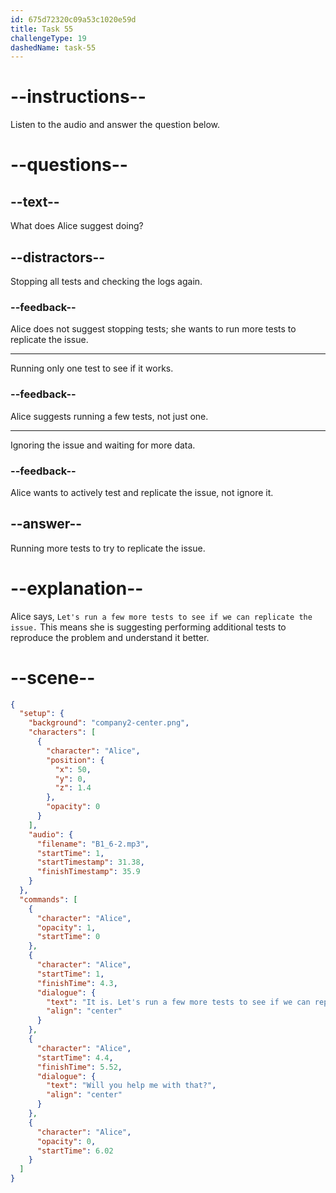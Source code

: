 ```yaml
---
id: 675d72320c09a53c1020e59d
title: Task 55
challengeType: 19
dashedName: task-55
---
```


<!-- (audio) Alice: It is. Let's run a few more tests to see if we can replicate the issue. Will you help me with that? -->

# --instructions--

Listen to the audio and answer the question below.

# --questions--

## --text--

What does Alice suggest doing?

## --distractors--

Stopping all tests and checking the logs again.

### --feedback--

Alice does not suggest stopping tests; she wants to run more tests to replicate the issue.

---

Running only one test to see if it works.

### --feedback--

Alice suggests running a few tests, not just one.

---

Ignoring the issue and waiting for more data.

### --feedback--

Alice wants to actively test and replicate the issue, not ignore it.

## --answer--

Running more tests to try to replicate the issue.

# --explanation--

Alice says, `Let's run a few more tests to see if we can replicate the issue.` This means she is suggesting performing additional tests to reproduce the problem and understand it better.

# --scene--

```json
{
  "setup": {
    "background": "company2-center.png",
    "characters": [
      {
        "character": "Alice",
        "position": {
          "x": 50,
          "y": 0,
          "z": 1.4
        },
        "opacity": 0
      }
    ],
    "audio": {
      "filename": "B1_6-2.mp3",
      "startTime": 1,
      "startTimestamp": 31.38,
      "finishTimestamp": 35.9
    }
  },
  "commands": [
    {
      "character": "Alice",
      "opacity": 1,
      "startTime": 0
    },
    {
      "character": "Alice",
      "startTime": 1,
      "finishTime": 4.3,
      "dialogue": {
        "text": "It is. Let's run a few more tests to see if we can replicate the issue.",
        "align": "center"
      }
    },
    {
      "character": "Alice",
      "startTime": 4.4,
      "finishTime": 5.52,
      "dialogue": {
        "text": "Will you help me with that?",
        "align": "center"
      }
    },
    {
      "character": "Alice",
      "opacity": 0,
      "startTime": 6.02
    }
  ]
}
```

